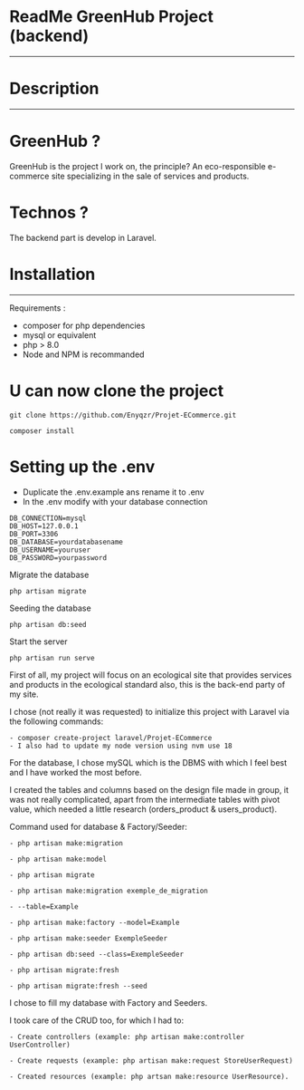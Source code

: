 # ReadMe GreenHub Project (backend)

----
# Description

--------

# GreenHub ?

GreenHub is the project I work on, the principle? An eco-responsible e-commerce site specializing in the sale of services and products.

# Technos ?

The backend part is develop in Laravel.

# Installation 

-------

Requirements : 

-  composer for php dependencies
- mysql or equivalent 
- php > 8.0
-  Node and NPM is recommanded

# U can now clone the project

````
git clone https://github.com/Enyqzr/Projet-ECommerce.git
````
````
composer install
````

# Setting up the .env 

- Duplicate the .env.example ans rename it to .env
- In the .env modify with your database connection

````
DB_CONNECTION=mysql
DB_HOST=127.0.0.1
DB_PORT=3306
DB_DATABASE=yourdatabasename
DB_USERNAME=youruser
DB_PASSWORD=yourpassword
````
Migrate the database
````
php artisan migrate
````
Seeding the database
````
php artisan db:seed
````
Start the server 
````
php artisan run serve
````


First of all, my project will focus on an ecological site that provides services and products in the ecological standard also, this is the back-end party of my site.

I chose (not really it was requested) to initialize this project with Laravel via the following commands:
````
- composer create-project laravel/Projet-ECommerce
- I also had to update my node version using nvm use 18
````
For the database, I chose mySQL which is the DBMS with which I feel best and I have worked the most before.

I created the tables and columns based on the design file made in group, it was not really complicated, apart from the intermediate tables with pivot value, which needed a little research (orders_product & users_product).

Command used for database & Factory/Seeder:
````
- php artisan make:migration
````
````
- php artisan make:model
````
````
- php artisan migrate
````
````
- php artisan make:migration exemple_de_migration 
````
````
- --table=Example
````
````
- php artisan make:factory --model=Example
````
````
- php artisan make:seeder ExempleSeeder
````
````
- php artisan db:seed --class=ExempleSeeder
````
````
- php artisan migrate:fresh
````
````
- php artisan migrate:fresh --seed
````
I chose to fill my database with Factory and Seeders.

I took care of the CRUD too, for which I had to:

````
- Create controllers (example: php artisan make:controller UserController)
````
````
- Create requests (example: php artisan make:request StoreUserRequest)
````
````
- Created resources (example: php artsan make:resource UserResource).
````



